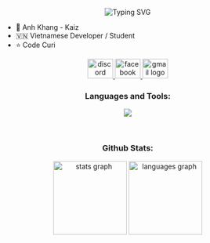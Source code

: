 <p align="center"><img src="https://readme-typing-svg.herokuapp.com/?font=Ubuntu+Mono&pause=500&size=30&color=fff&random=false&width=285&lines=%F0%9F%91%8B+Hi,+I%27m+Kaiz;+aka.+Phan%20Anh%20Khang" alt="Typing SVG" /></p>

- 👋 Anh Khang - Kaiz
- 🇻🇳 Vietnamese Developer / Student
- ⭐ Code Curi

<p align="center">
  <a href="https://discord.com/users/744831818632658944" target="_blank">
    <img src="https://raw.githubusercontent.com/maurodesouza/profile-readme-generator/master/src/assets/icons/social/discord/default.svg" width="52" height="40" alt="discord logo"  />
  </a>
  <a href="https://www.facebook.com/anhkhang.phan.64" target="_blank">
    <img src="https://raw.githubusercontent.com/maurodesouza/profile-readme-generator/master/src/assets/icons/social/facebook/default.svg" width="52" height="40" alt="facebook logo"  />
  </a>
  <a href="mailto:anhkhangphan4@gmail.com" target="_blank">
    <img src="https://raw.githubusercontent.com/maurodesouza/profile-readme-generator/master/src/assets/icons/social/gmail/default.svg" width="52" height="40" alt="gmail logo"  />
  </a>
</p>

<h3 align="center">Languages and Tools:</h3>
<p align="center">
  <img src="https://skillicons.dev/icons?i=nodejs,express,react,next,bootstrap,tailwind,html,css,js,py,java,cpp,docker,github,githubactions,mongodb,postman,cloudflare,discord,discordjs,regex,vscode,ubuntu,arch&perline=8" />
</p>

<br clear="both">

<h3 align="center">Github Stats:</h3>
<div align="center">
  <img src="https://github-readme-stats.vercel.app/api?username=kaizisntme&hide_title=false&hide_rank=false&show_icons=true&include_all_commits=true&count_private=true&disable_animations=false&theme=dracula&locale=en&hide_border=false&order=1" height="150" alt="stats graph"  />
  <img src="https://github-readme-stats.vercel.app/api/top-langs?username=kaizisntme&locale=en&hide_title=false&layout=compact&card_width=320&langs_count=5&theme=dracula&hide_border=false&order=2" height="150" alt="languages graph"  />
</div>
